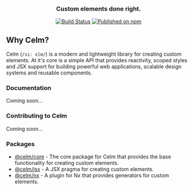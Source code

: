 <div align="center">

### Custom elements done right.

[![Build Status](https://github.com/DavidVollmers/celm/actions/workflows/ci.yml/badge.svg)](https://github.com/DavidVollmers/celm/actions/workflows/ci.yml)
[![Published on npm](https://img.shields.io/npm/v/@celm/core.svg?logo=npm)](https://www.npmjs.com/package/@celm/core)

</div>

## Why Celm?

Celm (`/siː ɛlm/`) is a modern and lightweight library for creating custom elements. At it's core is a simple API that
provides reactivity, scoped styles and JSX support for building powerful web applications, scalable design systems and
reusable components.

### Documentation

Coming soon...

### Contributing to Celm

Coming soon...

### Packages

- [@celm/core](./@celm/core) - The core package for Celm that provides the base functionality for creating custom
  elements.
- [@celm/jsx](./@celm/jsx) - A JSX pragma for creating custom elements.
- [@celm/nx](./@celm/nx) - A plugin for Nx that provides generators for custom elements.
